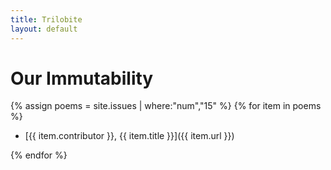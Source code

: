 ```yaml
---
title: Trilobite
layout: default
---
```


# Our Immutability

{% assign poems = site.issues | where:"num","15" %}
{% for item in poems %}
-   [{{ item.contributor }}, {{ item.title }}]({{ item.url }})

{% endfor %}
